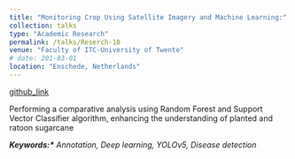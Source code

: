 ```yaml
---
title: "Monitoring Crop Using Satellite Imagery and Machine Learning:"
collection: talks
type: "Academic Research"
permalink: /talks/Reserch-10
venue: "Faculty of ITC-University of Twente"
# date: 201-03-01
location: "Enschede, Netherlands"
---
```


[github_link](https://github.com/omkarjadhav296)

 Performing a comparative analysis using Random Forest and Support Vector Classifier algorithm, enhancing the understanding of planted and ratoon sugarcane

___Keywords:*__  Annotation, Deep learning, YOLOv5, Disease detection_